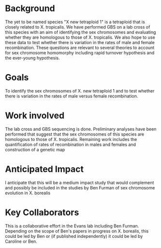 # Background
The yet to be named species "X new tetraploid 1" is a tetraploid that is closely related to X. tropicalis.  We have performed GBS on a lab cross of this species with an aim of identifying the sex chromosomes and evaluating whether they are homologous to those of X. tropicalis.  We also hope to use these data to test whether there is variation in the rates of male and female recombination.  These questions are relevant to several theories to account for sex chromosome homomorphy including rapid turnover hypothesis and the ever-young hypothesis.

# Goals
To identify the sex chromosomes of X. new tetraploid 1 and to test whether there is variation in the rates of male versus female recombination.

# Work involved
The lab cross and GBS sequencing is done.  Preliminary analyses have been performed that suggest that the sex chromosomes of this species are homologous to those of X. tropicalis.  Remaining work includes the quantification of rates of recombination in males and females and construction of a genetic map

# Anticipated Impact
I anticipate that this will be a medium impact study that would complement and possibly be included in the studies by Ben Furman of sex chromosome evolution in X. borealis

# Key Collaborators
This is a collaborative effort in the Evans lab including Ben Furman.  Depending on the scope of Ben's papers in progress on X. borealis, this could be led by Ben or (if published independently) it could be led by Caroline or Ben.
